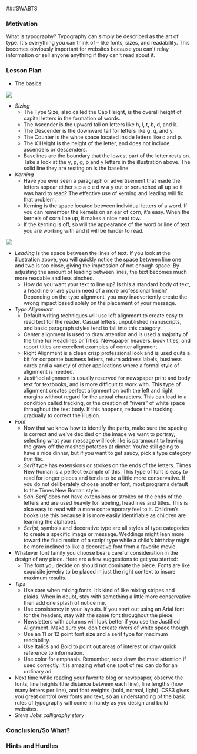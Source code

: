 ###SWABTS

### Motivation
What is typography? Typography can simply be described as the art of type. It's everything you can think of – like fonts, sizes, and readability. This becomes obviously important for websites because you can't relay information or sell anyone anything if they can't read about it.

### Lesson Plan
+ The basics

<img src="https://s3.amazonaws.com/after-school-assets/css-selector6.png">

+ *Sizing*
  + The Type Size, also called the Cap Height, is the overall height of capital letters in the formation of words.
  + The Ascender is the upward tail on letters like h, l, t, b, d, and k.
  + The Descender is the downward tail for letters like g, q, and y.
  + The Counter is the white space located inside letters like o and p.
  + The X Height is the height of the letter, and does not include ascenders or descenders.
  + Baselines are the boundary that the lowest part of the letter rests on. Take a look at the y, p, g, p and y letters in the illustration above. The solid line they are resting on is the baseline.
+ *Kerning*
  + Have you ever seen a paragraph or advertisement that made the letters appear either s p a c e d w a y out or scrunched all up so it was hard to read? The effective use of kerning and leading will fix that problem.
  + Kerning is the space located between individual letters of a word. If you can remember the kernels on an ear of corn, it’s easy. When the kernels of corn line up, it makes a nice neat row.
  + If the kerning is off, so will the appearance of the word or line of text you are working with and it will be harder to read.

<img src ="https://s3.amazonaws.com/after-school-assets/css-selector7.png">

+ *Leading* is the space between the lines of text. If you look at the illustration above, you will quickly notice the space between line one and two is too close, giving the impression of not enough space. By adjusting the amount of leading between lines, the text becomes much more readable and less pinched.
  + How do you want your text to line up? Is this a standard body of text, a headline or are you in need of a more professional finish? Depending on the type alignment, you may inadvertently create the wrong impact based solely on the placement of your message.
+ *Type Alignment*
  + Default writing techniques will use left alignment to create easy to read text for the reader. Casual letters, unpublished manuscripts, and basic paragraph styles tend to fall into this category.
  + Center alignment is used to draw attention and is used a majority of the time for Headlines or Titles. Newspaper headers, book titles, and report titles are excellent examples of center alignment.
  + Right Alignment is a clean crisp professional look and is used quite a bit for corporate business letters, return address labels, business cards and a variety of other applications where a formal style of alignment is needed.
  + Justified alignment is usually reserved for newspaper print and body text for textbooks, and is more difficult to work with. This type of alignment creates perfect alignment on both the left and right margins without regard for the actual characters. This can lead to a condition called tracking, or the creation of “rivers” of white space throughout the text body. If this happens, reduce the tracking gradually to correct the illusion.
+ *Font*
  + Now that we know how to identify the parts, make sure the spacing is correct and we’ve decided on the image we want to portray, selecting what your message will look like is paramount to leaving the gravy off the mashed potatoes at dinner. You’re still going to have a nice dinner, but if you want to get saucy, pick a type category that fits.
  + *Serif* type has extensions or strokes on the ends of the letters. Times New Roman is a perfect example of this. This type of font is easy to read for longer pieces and tends to be a little more conservative. If you do not deliberately choose another font, most programs default to the Times New Roman style.
  + *San-Serif* does not have extensions or strokes on the ends of the letters and are used heavily for labeling, headlines and titles. This is also easy to read with a more contemporary feel to it. Children’s books use this because it is more easily identifiable as children are learning the alphabet.
  + *Script*, symbols and decorative type are all styles of type categories to create a specific image or message. Weddings might lean more toward the fluid motion of a script type while a child’s birthday might be more inclined to like a decorative font from a favorite movie.
+ Whatever font family you choose bears careful consideration in the design of any piece. Here are a few suggestions to get you started:
  + The font you decide on should not dominate the piece. Fonts are like exquisite jewelry to be placed in just the right context to insure maximum results.
+ *Tips*
  + Use care when mixing fonts. It’s kind of like mixing stripes and plaids. When in doubt, stay with something a little more conservative then add one splash of notice me.
  + Use consistency in your layouts. If you start out using an Arial font for the headers, stay with the same font throughout the piece.
  + Newsletters with columns will look better if you use the Justified Alignment. Make sure you don’t create rivers of white space though.
  + Use an 11 or 12 point font size and a serif type for maximum readability.
  + Use Italics and Bold to point out areas of interest or draw quick reference to information.
  + Use color for emphasis. Remember, reds draw the most attention if used correctly. It is amazing what one spot of red can do for an ordinary ad.
+ Next time while reading your favorite blog or newspaper, observe the fonts, line heights (the distance between each line), line lengths (how many letters per line), and font weights (bold, normal, light). CSS3 gives you great control over fonts and text, so an understanding of the basic rules of typography will come in handy as you design and build websites.
+ *Steve Jobs calligraphy story*

### Conclusion/So What?


### Hints and Hurdles